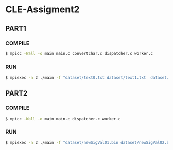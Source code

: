 # CLE-Assigment2

## PART1

### COMPILE

```bash
$ mpicc -Wall -o main main.c convertchar.c dispatcher.c worker.c
```

### RUN

```bash
$ mpiexec -n 2 ./main -f "dataset/text0.txt dataset/text1.txt  dataset/text2.txt dataset/text3.txt dataset/text4.txt"
```

## PART2

### COMPILE

```bash
$ mpicc -Wall -o main main.c dispatcher.c worker.c
```

### RUN

```bash
$ mpiexec -n 2 ./main -f "dataset/newSigVal01.bin dataset/newSigVal02.bin dataset/newSigVal03.bin dataset/newSigVal04.bin"
```
